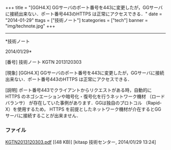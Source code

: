 ﻿+++
title = "[GGH4.X] GGサーバのポート番号を443に変更したが，GGサーバに接続出来ない．ポート番号443のHTTPS は正常にアクセスできる．"
date = "2014-01-29"
ttags = ["技術ノート"]
tcategories = ["tech"]
banner = "img/technote.jpg"
+++

-----------------------------------------------------------------------------------------------------------------------------

*技術ノート

2014/01/29*


[番号]
技術ノート KGTN 2013120303

[現象]
[GGH4.X]
GGサーバのポート番号を443に変更したが，GGサーバに接続出来ない．ポート番号443のHTTPS
は正常にアクセスできる．

[説明]
ポート番号443でクライアントからリクエストがある時，自動的に HTTPS
のネゴシエーションや暗号化・復号化を行うネットワーク機材
（ロードバランサ） が存在していた事例があります．GGは独自のプロトコル
（Rapid-X）を使用するため， HTTPS
を前提としたネットワーク機材が介在するとGGサーバに接続することが出来ません．


### ファイル

 
 


[KGTN2013120303.pdf](http://techreport.kitasp.net/attachments/download/1434/KGTN2013120303.pdf)
 [(48 KB)] [kitasp 技術センター, 2014/01/29
13:24]


 


 

